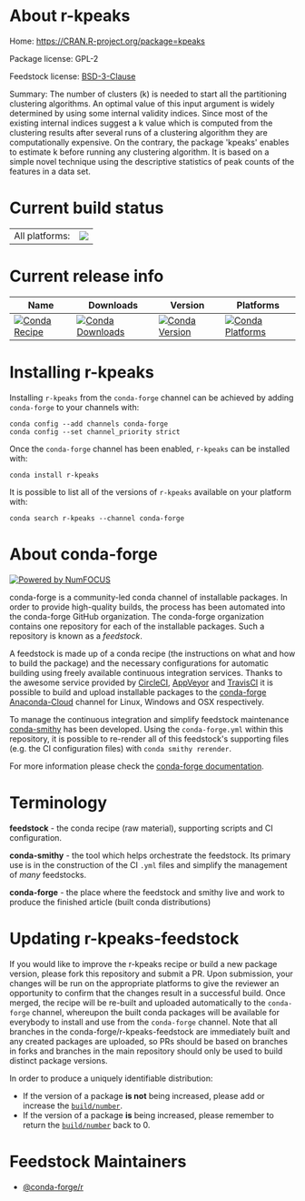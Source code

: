 About r-kpeaks
==============

Home: https://CRAN.R-project.org/package=kpeaks

Package license: GPL-2

Feedstock license: [BSD-3-Clause](https://github.com/conda-forge/r-kpeaks-feedstock/blob/master/LICENSE.txt)

Summary: The number of clusters (k) is needed to start all the partitioning clustering algorithms. An optimal value of this input argument is widely determined by using some internal validity indices. Since most of the existing internal indices suggest a k value which is computed from the clustering results after several runs of a clustering algorithm they are computationally expensive. On the contrary,  the package 'kpeaks' enables to estimate k before running any clustering algorithm. It is based on a simple novel technique using the descriptive statistics of peak counts of the features in a data set.

Current build status
====================


<table><tr><td>All platforms:</td>
    <td>
      <a href="https://dev.azure.com/conda-forge/feedstock-builds/_build/latest?definitionId=1284&branchName=master">
        <img src="https://dev.azure.com/conda-forge/feedstock-builds/_apis/build/status/r-kpeaks-feedstock?branchName=master">
      </a>
    </td>
  </tr>
</table>

Current release info
====================

| Name | Downloads | Version | Platforms |
| --- | --- | --- | --- |
| [![Conda Recipe](https://img.shields.io/badge/recipe-r--kpeaks-green.svg)](https://anaconda.org/conda-forge/r-kpeaks) | [![Conda Downloads](https://img.shields.io/conda/dn/conda-forge/r-kpeaks.svg)](https://anaconda.org/conda-forge/r-kpeaks) | [![Conda Version](https://img.shields.io/conda/vn/conda-forge/r-kpeaks.svg)](https://anaconda.org/conda-forge/r-kpeaks) | [![Conda Platforms](https://img.shields.io/conda/pn/conda-forge/r-kpeaks.svg)](https://anaconda.org/conda-forge/r-kpeaks) |

Installing r-kpeaks
===================

Installing `r-kpeaks` from the `conda-forge` channel can be achieved by adding `conda-forge` to your channels with:

```
conda config --add channels conda-forge
conda config --set channel_priority strict
```

Once the `conda-forge` channel has been enabled, `r-kpeaks` can be installed with:

```
conda install r-kpeaks
```

It is possible to list all of the versions of `r-kpeaks` available on your platform with:

```
conda search r-kpeaks --channel conda-forge
```


About conda-forge
=================

[![Powered by NumFOCUS](https://img.shields.io/badge/powered%20by-NumFOCUS-orange.svg?style=flat&colorA=E1523D&colorB=007D8A)](http://numfocus.org)

conda-forge is a community-led conda channel of installable packages.
In order to provide high-quality builds, the process has been automated into the
conda-forge GitHub organization. The conda-forge organization contains one repository
for each of the installable packages. Such a repository is known as a *feedstock*.

A feedstock is made up of a conda recipe (the instructions on what and how to build
the package) and the necessary configurations for automatic building using freely
available continuous integration services. Thanks to the awesome service provided by
[CircleCI](https://circleci.com/), [AppVeyor](https://www.appveyor.com/)
and [TravisCI](https://travis-ci.com/) it is possible to build and upload installable
packages to the [conda-forge](https://anaconda.org/conda-forge)
[Anaconda-Cloud](https://anaconda.org/) channel for Linux, Windows and OSX respectively.

To manage the continuous integration and simplify feedstock maintenance
[conda-smithy](https://github.com/conda-forge/conda-smithy) has been developed.
Using the ``conda-forge.yml`` within this repository, it is possible to re-render all of
this feedstock's supporting files (e.g. the CI configuration files) with ``conda smithy rerender``.

For more information please check the [conda-forge documentation](https://conda-forge.org/docs/).

Terminology
===========

**feedstock** - the conda recipe (raw material), supporting scripts and CI configuration.

**conda-smithy** - the tool which helps orchestrate the feedstock.
                   Its primary use is in the construction of the CI ``.yml`` files
                   and simplify the management of *many* feedstocks.

**conda-forge** - the place where the feedstock and smithy live and work to
                  produce the finished article (built conda distributions)


Updating r-kpeaks-feedstock
===========================

If you would like to improve the r-kpeaks recipe or build a new
package version, please fork this repository and submit a PR. Upon submission,
your changes will be run on the appropriate platforms to give the reviewer an
opportunity to confirm that the changes result in a successful build. Once
merged, the recipe will be re-built and uploaded automatically to the
`conda-forge` channel, whereupon the built conda packages will be available for
everybody to install and use from the `conda-forge` channel.
Note that all branches in the conda-forge/r-kpeaks-feedstock are
immediately built and any created packages are uploaded, so PRs should be based
on branches in forks and branches in the main repository should only be used to
build distinct package versions.

In order to produce a uniquely identifiable distribution:
 * If the version of a package **is not** being increased, please add or increase
   the [``build/number``](https://docs.conda.io/projects/conda-build/en/latest/resources/define-metadata.html#build-number-and-string).
 * If the version of a package **is** being increased, please remember to return
   the [``build/number``](https://docs.conda.io/projects/conda-build/en/latest/resources/define-metadata.html#build-number-and-string)
   back to 0.

Feedstock Maintainers
=====================

* [@conda-forge/r](https://github.com/conda-forge/r/)

